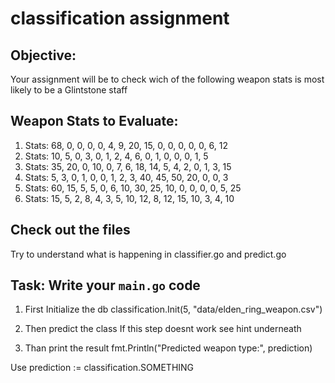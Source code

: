 # classification assignment 

## Objective:
Your assignment will be to check wich of the following weapon stats is most likely to be a Glintstone staff

## Weapon Stats to Evaluate:
1. Stats: 68, 0, 0, 0, 0, 4, 9, 20, 15, 0, 0, 0, 0, 0, 6, 12
2. Stats: 10, 5, 0, 3, 0, 1, 2, 4, 6, 0, 1, 0, 0, 0, 1, 5
3. Stats: 35, 20, 0, 10, 0, 7, 6, 18, 14, 5, 4, 2, 0, 1, 3, 15
4. Stats: 5, 3, 0, 1, 0, 0, 1, 2, 3, 40, 45, 50, 20, 0, 0, 3
5. Stats: 60, 15, 5, 5, 0, 6, 10, 30, 25, 10, 0, 0, 0, 0, 5, 25
6. Stats: 15, 5, 2, 8, 4, 3, 5, 10, 12, 8, 12, 15, 10, 3, 4, 10


## Check out the files 
Try to understand what is happening in classifier.go and predict.go

## Task: Write your `main.go` code

1. First Initialize the db
    classification.Init(5, "data/elden_ring_weapon.csv")

2. Then predict the class 
	If this step doesnt work see hint underneath 

3. Than print the result 
	fmt.Println("Predicted weapon type:", prediction)












	
































Use 
	prediction := classification.SOMETHING 